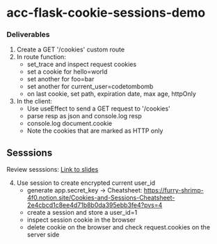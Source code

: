 # acc-flask-cookie-sessions-demo

### Deliverables
1. Create a GET '/cookies' custom route
2. In route function:
    - set_trace and inspect request cookies
    - set a cookie for hello=world
    - set another for foo=bar
    - set another for current_user=codetombomb
    - on last cookie, set path, expiration date, max age, httpOnly    
3. In the client:
    - Use useEffect to send a GET request to '/cookies'
    - parse resp as json and console.log resp
    - console.log document.cookie
    - Note the cookies that are marked as HTTP only 

## Sesssions
Review sesssions: [Link to slides](https://docs.google.com/presentation/d/1n50KET2YQJJoXdJQUcGMIdeyEYcqbKda3SU_kZeWTLU/edit?usp=sharing)

4. Use session to create encrypted current user_id
    - generate app.secret_key -> Cheatsheet: https://furry-shrimp-4f0.notion.site/Cookies-and-Sessions-Cheatsheet-2e4cbcd1c8ee4d71b8b0da395ebb3fe4?pvs=4
    - create a session and store a user_id=1
    - inspect session cookie in the browser
    - delete cookie on the browser and check request.cookies on the server side